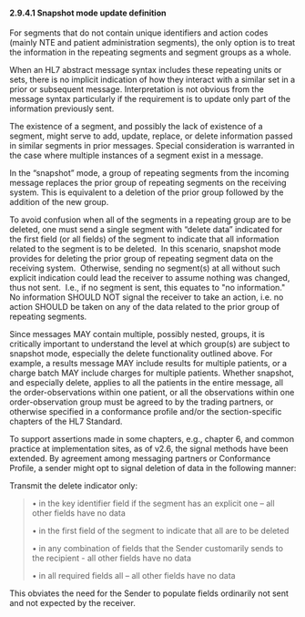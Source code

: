 #### 2.9.4.1 Snapshot mode update definition 

For segments that do not contain unique identifiers and action codes (mainly NTE and patient administration segments), the only option is to treat the information in the repeating segments and segment groups as a whole.

When an HL7 abstract message syntax includes these repeating units or sets, there is no implicit indication of how they interact with a similar set in a prior or subsequent message. Interpretation is not obvious from the message syntax particularly if the requirement is to update only part of the information previously sent.

The existence of a segment, and possibly the lack of existence of a segment, might serve to add, update, replace, or delete information passed in similar segments in prior messages. Special consideration is warranted in the case where multiple instances of a segment exist in a message.

In the “snapshot” mode, a group of repeating segments from the incoming message replaces the prior group of repeating segments on the receiving system. This is equivalent to a deletion of the prior group followed by the addition of the new group.

To avoid confusion when all of the segments in a repeating group are to be deleted, one must send a single segment with “delete data” indicated for the first field (or all fields) of the segment to indicate that all information related to the segment is to be deleted.  In this scenario, snapshot mode provides for deleting the prior group of repeating segment data on the receiving system.  Otherwise, sending no segment(s) at all without such explicit indication could lead the receiver to assume nothing was changed, thus not sent.  I.e., if no segment is sent, this equates to "no information." No information SHOULD NOT signal the receiver to take an action, i.e. no action SHOULD be taken on any of the data related to the prior group of repeating segments.

Since messages MAY contain multiple, possibly nested, groups, it is critically important to understand the level at which group(s) are subject to snapshot mode, especially the delete functionality outlined above. For example, a results message MAY include results for multiple patients, or a charge batch MAY include charges for multiple patients. Whether snapshot, and especially delete, applies to all the patients in the entire message, all the order-observations within one patient, or all the observations within one order-observation group must be agreed to by the trading partners, or otherwise specified in a conformance profile and/or the section-specific chapters of the HL7 Standard.

To support assertions made in some chapters, e.g., chapter 6, and common practice at implementation sites, as of v2.6, the signal methods have been extended. By agreement among messaging partners or Conformance Profile, a sender might opt to signal deletion of data in the following manner:

Transmit the delete indicator only:

> • in the key identifier field if the segment has an explicit one – all other fields have no data
>
> • in the first field of the segment to indicate that all are to be deleted
>
> • in any combination of fields that the Sender customarily sends to the recipient - all other fields have no data
>
> • in all required fields all – all other fields have no data

This obviates the need for the Sender to populate fields ordinarily not sent and not expected by the receiver.
